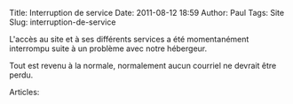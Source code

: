 Title: Interruption de service
Date: 2011-08-12 18:59
Author: Paul
Tags: Site
Slug: interruption-de-service

L'accès au site et à ses différents services a été momentanément
interrompu suite à un problème avec notre hébergeur.  

Tout est revenu à la normale, normalement aucun courriel ne devrait être
perdu.

Articles: 

